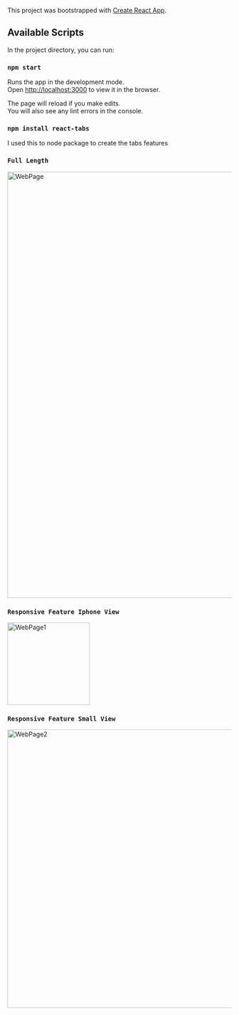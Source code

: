 This project was bootstrapped with [Create React App](https://github.com/facebook/create-react-app).

## Available Scripts

In the project directory, you can run:

### `npm start`

Runs the app in the development mode.<br />
Open [http://localhost:3000](http://localhost:3000) to view it in the browser.

The page will reload if you make edits.<br />
You will also see any lint errors in the console.

### `npm install react-tabs`

I used this to node package to create the tabs features

### `Full Length`
<img width="957" alt="WebPage" src="https://user-images.githubusercontent.com/56749667/76273208-92476880-623a-11ea-8c85-cd04f66adc26.png">

### `Responsive Feature Iphone View`
<img width="185" alt="WebPage1" src="https://user-images.githubusercontent.com/56749667/76273365-ec482e00-623a-11ea-9bb1-5aa1f234cd74.png">

### `Responsive Feature Small View`
<img width="625" alt="WebPage2" src="https://user-images.githubusercontent.com/56749667/76273760-dc7d1980-623b-11ea-9c0f-06eb9e7fe399.png">
